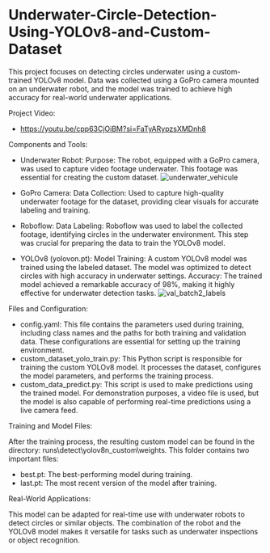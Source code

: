 # Underwater-Circle-Detection-Using-YOLOv8-and-Custom-Dataset

This project focuses on detecting circles underwater using a custom-trained YOLOv8 model. Data was collected using a GoPro camera mounted on an underwater robot, and the model was trained to achieve high accuracy for real-world underwater applications.

Project Video:
- https://youtu.be/cpp63CjOiBM?si=FaTyARypzsXMDnh8

Components and Tools:
- Underwater Robot:
Purpose: The robot, equipped with a GoPro camera, was used to capture video footage underwater. This footage was essential for creating the custom dataset.
![underwater_vehicule](https://github.com/user-attachments/assets/4e58f583-86ec-4372-8324-4a99f4c473a6)

- GoPro Camera:
Data Collection: Used to capture high-quality underwater footage for the dataset, providing clear visuals for accurate labeling and training.
- Roboflow:
Data Labeling: Roboflow was used to label the collected footage, identifying circles in the underwater environment. This step was crucial for preparing the data to train the YOLOv8 model.
- YOLOv8 (yolovon.pt):
Model Training: A custom YOLOv8 model was trained using the labeled dataset. The model was optimized to detect circles with high accuracy in underwater settings.
Accuracy: The trained model achieved a remarkable accuracy of 98%, making it highly effective for underwater detection tasks.
![val_batch2_labels](https://github.com/user-attachments/assets/df15028f-ca66-4c27-a6c4-6652c278cab2)

Files and Configuration:
- config.yaml:
This file contains the parameters used during training, including class names and the paths for both training and validation data. These configurations are essential for setting up the training environment.
- custom_dataset_yolo_train.py:
This Python script is responsible for training the custom YOLOv8 model. It processes the dataset, configures the model parameters, and performs the training process.
- custom_data_predict.py:
This script is used to make predictions using the trained model. For demonstration purposes, a video file is used, but the model is also capable of performing real-time predictions using a live camera feed.

Training and Model Files:

After the training process, the resulting custom model can be found in the directory: runs\detect\yolov8n_custom\weights. This folder contains two important files:
- best.pt: The best-performing model during training.
- last.pt: The most recent version of the model after training.

Real-World Applications:

This model can be adapted for real-time use with underwater robots to detect circles or similar objects. The combination of the robot and the YOLOv8 model makes it versatile for tasks such as underwater inspections or object recognition.
